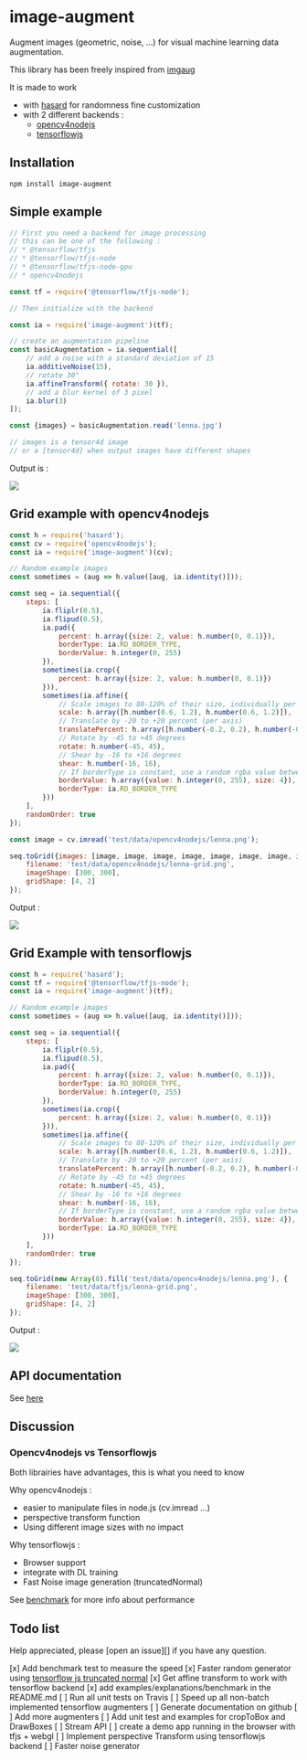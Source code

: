 # image-augment

Augment images (geometric, noise, ...) for visual machine learning data augmentation.

This library has been freely inspired from [imgaug](https://github.com/aleju/imgaug)

It is made to work 
* with [hasard](https://www.npmjs.com/package/hasard) for randomness fine customization
* with 2 different backends :
  * [opencv4nodejs](https://github.com/justadudewhohacks/opencv4nodejs)
  * [tensorflowjs](https://github.com/tensorflow/tfjs)

## Installation

```
npm install image-augment
```
## Simple example

```javascript
// First you need a backend for image processing
// this can be one of the following : 
// * @tensorflow/tfjs 
// * @tensorflow/tfjs-node
// * @tensorflow/tfjs-node-gpu
// * opencv4nodejs

const tf = require('@tensorflow/tfjs-node');

// Then initialize with the backend

const ia = require('image-augment')(tf);

// create an augmentation pipeline
const basicAugmentation = ia.sequential([
	// add a noise with a standard deviation of 15
	ia.additiveNoise(15),
	// rotate 30°
	ia.affineTransform({ rotate: 30 }),
	// add a blur kernel of 3 pixel
	ia.blur(3)
]);

const {images} = basicAugmentation.read('lenna.jpg')

// images is a tensor4d image 
// or a [tensor4d] when output images have different shapes

```

Output is :

<img src='https://raw.githubusercontent.com/piercus/image-augment/master/test/data/tfjs/lenna-example.png'/>

## Grid example with opencv4nodejs

```javascript
const h = require('hasard');
const cv = require('opencv4nodejs');
const ia = require('image-augment')(cv);

// Random example images
const sometimes = (aug => h.value([aug, ia.identity()]));

const seq = ia.sequential({
	steps: [
		ia.fliplr(0.5),
		ia.flipud(0.5),
		ia.pad({
			percent: h.array({size: 2, value: h.number(0, 0.1)}),
			borderType: ia.RD_BORDER_TYPE,
			borderValue: h.integer(0, 255)
		}),
		sometimes(ia.crop({
			percent: h.array({size: 2, value: h.number(0, 0.1)})
		})),
		sometimes(ia.affine({
			// Scale images to 80-120% of their size, individually per axis
			scale: h.array([h.number(0.6, 1.2), h.number(0.6, 1.2)]),
			// Translate by -20 to +20 percent (per axis)
			translatePercent: h.array([h.number(-0.2, 0.2), h.number(-0.2, 0.2)]),
			// Rotate by -45 to +45 degrees
			rotate: h.number(-45, 45),
			// Shear by -16 to +16 degrees
			shear: h.number(-16, 16),
			// If borderType is constant, use a random rgba value between 0 and 255
			borderValue: h.array({value: h.integer(0, 255), size: 4}),
			borderType: ia.RD_BORDER_TYPE
		}))
	],
	randomOrder: true
});

const image = cv.imread('test/data/opencv4nodejs/lenna.png');

seq.toGrid({images: [image, image, image, image, image, image, image, image]}, {
	filename: 'test/data/opencv4nodejs/lenna-grid.png',
	imageShape: [300, 300],
	gridShape: [4, 2]
});
```

Output :

<img src='https://raw.githubusercontent.com/piercus/image-augment/master/test/data/opencv4nodejs/lenna-grid.png'/>

## Grid Example with tensorflowjs

```javascript
const h = require('hasard');
const tf = require('@tensorflow/tfjs-node');
const ia = require('image-augment')(tf);

// Random example images
const sometimes = (aug => h.value([aug, ia.identity()]));

const seq = ia.sequential({
	steps: [
		ia.fliplr(0.5),
		ia.flipud(0.5),
		ia.pad({
			percent: h.array({size: 2, value: h.number(0, 0.1)}),
			borderType: ia.RD_BORDER_TYPE,
			borderValue: h.integer(0, 255)
		}),
		sometimes(ia.crop({
			percent: h.array({size: 2, value: h.number(0, 0.1)})
		})),
		sometimes(ia.affine({
			// Scale images to 80-120% of their size, individually per axis
			scale: h.array([h.number(0.6, 1.2), h.number(0.6, 1.2)]),
			// Translate by -20 to +20 percent (per axis)
			translatePercent: h.array([h.number(-0.2, 0.2), h.number(-0.2, 0.2)]),
			// Rotate by -45 to +45 degrees
			rotate: h.number(-45, 45),
			// Shear by -16 to +16 degrees
			shear: h.number(-16, 16),
			// If borderType is constant, use a random rgba value between 0 and 255
			borderValue: h.array({value: h.integer(0, 255), size: 4}),
			borderType: ia.RD_BORDER_TYPE
		}))
	],
	randomOrder: true
});

seq.toGrid(new Array(8).fill('test/data/opencv4nodejs/lenna.png'), {
	filename: 'test/data/tfjs/lenna-grid.png',
	imageShape: [300, 300],
	gridShape: [4, 2]
});
```
Output :

<img src='https://raw.githubusercontent.com/piercus/image-augment/master/test/data/tfjs/lenna-grid.png'/>

## API documentation

See [here](./docs)

## Discussion

### Opencv4nodejs vs Tensorflowjs

Both librairies have advantages, this is what you need to know

Why opencv4nodejs : 
* easier to manipulate files in node.js (cv.imread ...)
* perspective transform function
* Using different image sizes with no impact

Why tensorflowjs : 
* Browser support
* integrate with DL training
* Fast Noise image generation (truncatedNormal)

See [benchmark](./doc/BENCHMARK.md) for more info about performance

## Todo list

Help appreciated, please [open an issue][] if you have any question.

[x] Add benchmark test to measure the speed
[x] Faster random generator using [tensorflow js truncated normal](https://js.tensorflow.org/api/1.0.0/#truncatedNormal)
[x] Get affine transform to work with tensorflow backend
[x] add examples/explanations/benchmark in the README.md
[ ] Run all unit tests on Travis
[ ] Speed up all non-batch implemented tensorflow augmenters
[ ] Generate documentation on github
[ ] Add more augmenters
[ ] Add unit test and examples for cropToBox and DrawBoxes
[ ] Stream API
[ ] create a demo app running in the browser with tfjs + webgl
[ ] Implement perspective Transform using tensorflowjs backend
[ ] Faster noise generator
